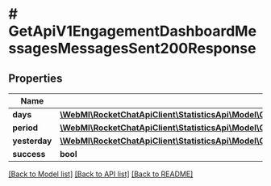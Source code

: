 # # GetApiV1EngagementDashboardMessagesMessagesSent200Response

## Properties

Name | Type | Description | Notes
------------ | ------------- | ------------- | -------------
**days** | [**\WebMI\RocketChatApiClient\StatisticsApi\Model\GetApiV1EngagementDashboardMessagesMessagesSent200ResponseDaysInner[]**](GetApiV1EngagementDashboardMessagesMessagesSent200ResponseDaysInner.md) |  | [optional]
**period** | [**\WebMI\RocketChatApiClient\StatisticsApi\Model\GetApiV1EngagementDashboardUsersNewUsers200ResponsePeriod**](GetApiV1EngagementDashboardUsersNewUsers200ResponsePeriod.md) |  | [optional]
**yesterday** | [**\WebMI\RocketChatApiClient\StatisticsApi\Model\GetApiV1EngagementDashboardUsersNewUsers200ResponsePeriod**](GetApiV1EngagementDashboardUsersNewUsers200ResponsePeriod.md) |  | [optional]
**success** | **bool** |  | [optional]

[[Back to Model list]](../../README.md#models) [[Back to API list]](../../README.md#endpoints) [[Back to README]](../../README.md)
